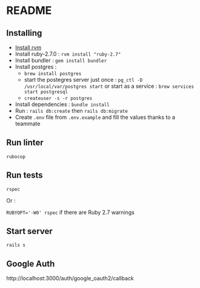 # README

## Installing

- [Install rvm](https://rvm.io/rvm/install)
- Install ruby-2.7.0 : `rvm install "ruby-2.7"`
- Install bundler : `gem install bundler`
- Install postgres :
    - `brew install postgres`
    - start the postegres server just once : `pg_ctl -D /usr/local/var/postgres start` or start as a service : `brew services start postgresql`
    - `createuser -s -r postgres`
- Install dependencies : `bundle install`
- Run : `rails db:create` then `rails db:migrate`
- Create `.env` file from `.env.example` and fill the values thanks to a teammate

## Run linter

`rubocop`

## Run tests

`rspec`

Or :

`RUBYOPT='-W0' rspec` if there are Ruby 2.7 warnings

## Start server

`rails s`

## Google Auth

http://localhost:3000/auth/google_oauth2/callback
